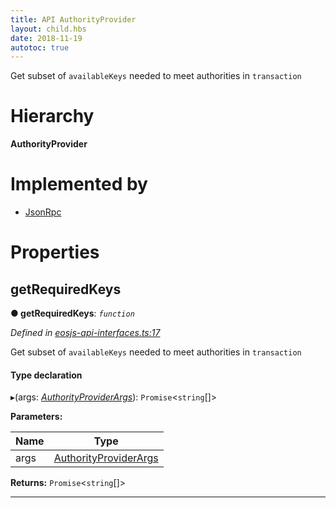 ```yaml
---
title: API AuthorityProvider
layout: child.hbs
date: 2018-11-19
autotoc: true
---
```


Get subset of `availableKeys` needed to meet authorities in `transaction`

# Hierarchy

**AuthorityProvider**

# Implemented by

* [JsonRpc](../classes/json_rpc.jsonrpc.md)

# Properties

<a id="getrequiredkeys"></a>

##  getRequiredKeys

**● getRequiredKeys**: *`function`*

*Defined in [eosjs-api-interfaces.ts:17](https://github.com/EOSIO/eosjs/blob/e5ca122/src/eosjs-api-interfaces.ts#L17)*

Get subset of `availableKeys` needed to meet authorities in `transaction`

#### Type declaration
▸(args: *[AuthorityProviderArgs](_eosjs_api_interfaces_.authorityproviderargs.md)*): `Promise`<`string`[]>

**Parameters:**

| Name | Type |
| ------ | ------ |
| args | [AuthorityProviderArgs](_eosjs_api_interfaces_.authorityproviderargs.md) |

**Returns:** `Promise`<`string`[]>

___
